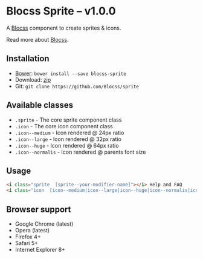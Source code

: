 # Blocss Sprite – v1.0.0

A [Blocss](https://github.com/Blocss/blocss/) component to create sprites & icons.

Read more about [Blocss](https://blocss.github.io/blocss).

## Installation

* [Bower](http://bower.io/): `bower install --save blocss-sprite`
* Download: [zip](https://github.com/Blocss/sprite/zipball/master)
* Git: `git clone https://github.com/Blocss/sprite`

## Available classes

* `.sprite` - The core sprite component class
* `.icon` - The core icon component class
* `.icon--medium` - Icon rendered @ 24px ratio
* `.icon--large` - Icon rendered @ 32px ratio
* `.icon--huge` - Icon rendered @ 64px ratio
* `.icon--normalis` - Icon rendered @ parents font size

## Usage

```html
<i class="sprite  [sprite--your-modifier-name]"></i> Help and FAQ
<i class="icon  [icon--medium|icon--large|icon--huge|icon--normalis|icon--your-modifier-name]" data-icon="t"></i> follow us on twitter
```

## Browser support

* Google Chrome (latest)
* Opera (latest)
* Firefox 4+
* Safari 5+
* Internet Explorer 8+